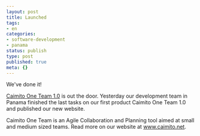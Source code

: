 ```yaml
---
layout: post
title: Launched
tags:
- en
categories:
- software-development
- panama
status: publish
type: post
published: true
meta: {}
---
```

<p>We've done it!</p>

<p><a href="http://www.caimito.net">Caimito One Team 1.0</a> is out the door. Yesterday our development team in Panama finished the last tasks on our first product Caimito One Team 1.0 and published our new website.</p>

<p>Caimito One Team is an Agile Collaboration and Planning tool aimed at small and medium sized teams. Read more on our website at <a href="http://www.caimito.net">www.caimito.net</a>.</p>
